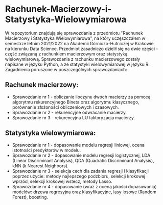 # Rachunek-Macierzowy-i-Statystyka-Wielowymiarowa
W repozytorium znajdują się sprawozdania z przedmiotu "Rachunek Macierzowy i Statystyka Wielowymiarowa", na który uczęszczałem w semestrze letnim 2021/2022 na Akademii Górniczo-Hutniczej w Krakowie na kierunku Data Science. Przedmiot zasadniczo dzielił się na dwie części - część związaną z rachunkiem macierzowym oraz statystyką wielowymiarową. Sprawozdania z rachunku macierzowego zostały napisane w języku Python, a ze statystyki wielowymiarowej w języku R. Zagadnienia poruszone w poszczególnych sprawozdaniach:
## Rachunek macierzowy:
* Sprawozdanie nr 1 - obliczanie iloczynu dwóch macierzy za pomocą algorytmu rekurencyjnego Bineta oraz algorytmu klasycznego, porównanie złożoności obliczeniowych i czasowych.
* Sprawozdanie nr 2 - rekurencyjne odwracanie macierzy.
* Sprawozdanie nr 3 - rekurencyjna LU faktoryzacja macierzy.
## Statystyka wielowymiarowa:
* Sprawozdanie nr 1 - dopasowanie modelu regresji liniowej, ocena istotności predyktorów w modelu.
* Sprawozdanie nr 2 - dopasowanie modelu regresji logistycznej, LDA (Linear Discriminant Analysis), QDA (Quadratic Discriminant Analysis), kNN (k Nearest Neighbors).
* Sprawozdanie nr 3 - selekcja cech dla zadania regresji i klasyfikacji poprzez użycie: metody najlepszego podzbioru, selekcji krokowej wprzód, selekcji krokowej wstecz, metody Lasso.
* Sprawozdanie nr 4 - dopasowanie (wraz z oceną jakości dopasowania) modelów: drzewa regresyjna oraz klasyfikacyjne, lasy losowe (Random Forest), boosting.
